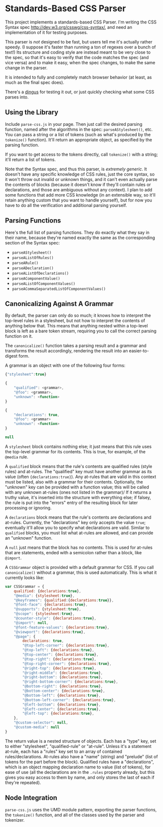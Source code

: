 Standards-Based CSS Parser
==========================

This project implements a standards-based CSS Parser.
I'm writing the CSS Syntax spec <http://dev.w3.org/csswg/css-syntax/>,
and need an implementation of it for testing purposes.

This parser is *not* designed to be fast,
but users tell me it's actually rather speedy.
(I suppose it's faster than running a ton of regexes over a bunch of text!)
Its structure and coding style are instead meant to be very close to the spec,
so that it's easy to verify that the code matches the spec
(and vice versa)
and to make it easy,
when the spec changes,
to make the same change in the parser.

It is intended to fully and completely match browser behavior
(at least, as much as the final spec does).

There's a [dingus](https://rawgit.com/tabatkins/parse-css/master/example.html) for testing it out,
or just quickly checking what some CSS parses into.

Using the Library
-----------------

Include `parse-css.js` in your page.
Then just call the desired parsing function,
named after the algorithms in the spec:
`parseAStylesheet()`, etc.
You can pass a string
or a list of tokens
(such as what's produced by the `tokenize()` function).
It'll return an appropriate object,
as specified by the parsing function.

If you want to get access to the tokens directly,
call `tokenize()` with a string;
it'll return a list of tokens.

Note that the Syntax spec,
and thus this parser,
is *extremely generic*.
It doesn't have any specific knowledge of CSS rules,
just the core syntax,
so it won't throw out invalid or unknown things,
and it can't even actually parse the contents of blocks
(because it doesn't know if they'll contain rules or declarations,
and those are ambiguous without any context).
I plan to add some functions that add more CSS knowledge
(in an extensible way, so it'll retain anything custom that you want to handle yourself),
but for now you have to do all the verification and additional parsing yourself.

Parsing Functions
-----------------

Here's the full list of parsing functions.
They do exactly what they say in their name,
because they're named exactly the same as the corresponding section of the Syntax spec:

* `parseAStylesheet()`
* `parseAListOfRules()`
* `parseARule()`
* `parseADeclaration()`
* `parseAListOfDeclarations()`
* `parseAComponentValue()`
* `parseAListOfComponentValues()`
* `parseACommaSeparatedListOfComponentValues()`

Canonicalizing Against A Grammar
--------------------------------

By default, the parser can only do so much;
it knows how to interpret the top-level rules in a stylesheet,
but not how to interpret the contents of anything below that.
This means that anything nested within a top-level block is left as a bare token stream,
requiring you to call the correct parsing function on it.

The `canonicalize()` function takes a parsing result and a grammar
and transforms the result accordingly,
rendering the result into an easier-to-digest form.

A grammar is an object with one of the following four forms:

```js
{"stylesheet":true}
```

```js
{
	"qualified": <grammar>,
	"@foo": <grammar>,
	"unknown": <function>
}
```

```js
{
	"declarations": true,
	"@foo": <grammar>
	"unknown": <function>
}
```

```js
null
```

A `stylesheet` block contains nothing else;
it just means that this rule uses the top-level grammar for its contents.
This is true, for example, of the `@media` rule.

A `qualified` block means that the rule's contents are qualified rules (style rules) and at-rules.
The "qualified" key must have another grammar as its value (often `{declarations:true}`).
Any at-rules that are valid in this context must be listed,
also with a grammar for their contents.
Optionally, the "unknown" key can be provided with a function value;
this will be called with any unknown at-rules (ones not listed in the grammar)/
If it returns a truthy value, it's inserted into the structure with everything else;
if falsey, the rule is put into the "errors" entry of the resulting block for later processing or ignoring.

A `declarations` block means that the rule's contents are declarations and at-rules.
Currently, the "declarations" key only accepts the value `true`;
eventually it'll allow you to specify what declarations are valid.
Similar to `qualified` blocks,
you must list what at-rules are allowed,
and can provide an "unknown" function.

A `null` just means that the block has no contents.
This is used for at-rules that are statements,
ended with a semicolon rather than a block,
like `@import`.

A `CSSGrammar` object is provided with a default grammar for CSS.
If you call `canonicalize()` without a grammar,
this is used automatically.
This is what it currently looks like:

```js
var CSSGrammar = {
	qualified: {declarations:true},
	"@media": {stylesheet:true},
	"@keyframes": {qualified:{declarations:true}},
	"@font-face": {declarations:true},
	"@supports": {stylesheet:true},
	"@scope": {stylesheet:true},
	"@counter-style": {declarations:true},
	"@import": null,
	"@font-feature-values": {declarations:true},
	"@viewport": {declarations:true},
	"@page": {
		declarations: true,
		"@top-left-corner": {declarations:true},
		"@top-left": {declarations:true},
		"@top-center": {declarations:true},
		"@top-right": {declarations:true},
		"@top-right-corner": {declarations:true},
		"@right-top": {declarations:true},
		"@right-middle": {declarations:true},
		"@right-bottom": {declarations:true},
		"@right-bottom-corner": {declarations:true},
		"@bottom-right": {declarations:true},
		"@bottom-center": {declarations:true},
		"@bottom-left": {declarations:true},
		"@bottom-left-corner": {declarations:true},
		"@left-bottom": {declarations:true},
		"@left-center": {declarations:true},
		"@left-top": {declarations:true},
	},
	"@custom-selector": null,
	"@custom-media": null
}
```

The return value is a nested structure of objects.
Each has a "type" key, set to either "stylesheet", "qualified-rule" or "at-rule".
Unless it's a statement at-rule,
each has a "rules" key set to an array of contained rules/declarations.
At-rules also have a "name" (string) and "prelude" (list of tokens for the part before the block).
Qualified rules have a "declarations",
which is an object mapping declaration name to value (list of tokens),
for ease of use
(all the declarations are in the `.rules` property already,
but this gives you easy access to them by name,
and only stores the last of each if they're repeated).

Node Integration
----------------

`parse-css.js` uses the UMD module pattern,
exporting the parser functions, the `tokenize()` function,
and all of the classes used by the parser and tokenizer.
